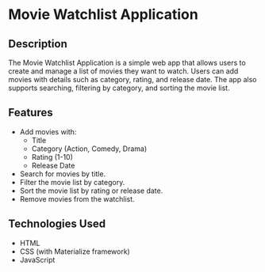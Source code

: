# Movie Watchlist Application

## Description

The Movie Watchlist Application is a simple web app that allows users to create and manage a list of movies they want to watch. Users can add movies with details such as category, rating, and release date. The app also supports searching, filtering by category, and sorting the movie list.

## Features

- Add movies with:
  - Title
  - Category (Action, Comedy, Drama)
  - Rating (1-10)
  - Release Date
- Search for movies by title.
- Filter the movie list by category.
- Sort the movie list by rating or release date.
- Remove movies from the watchlist.

## Technologies Used

- HTML
- CSS (with Materialize framework)
- JavaScript
